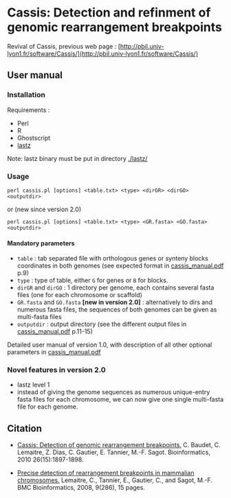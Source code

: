 # Cassis: Detection and refinment of genomic rearrangement breakpoints

Revival of Cassis, previous web page : [http://pbil.univ-lyon1.fr/software/Cassis/](http://pbil.univ-lyon1.fr/software/Cassis/)


## User manual

### Installation 

Requirements :

* Perl
* R
* Ghostscript
* [lastz](https://github.com/lastz/lastz)

Note: lastz binary must be put in directory [./lastz/](./lastz/)

### Usage

```
perl cassis.pl [options] <table.txt> <type> <dirGR> <dirGO> <outputdir>
```

or (new since version 2.0)

```
perl cassis.pl [options] <table.txt> <type> <GR.fasta> <GO.fasta> <outputdir>
```

#### Mandatory parameters

* `table` : tab separated file with orthologous genes or synteny blocks coordinates in both genomes (see expected format in [cassis_manual.pdf](cassis_manual.pdf) p.9)
* `type` : type of table, either `G` for genes or `B` for blocks.
* `dirGR` and `dirGO` : 1 directory per genome, each contains several fasta files (one for each chromosome or scaffold)
* `GR.fasta` and `GO.fasta` **[new in version 2.0]** : alternatively to dirs and numerous fasta files, the sequences of both genomes can be given as multi-fasta files
* `outputdir` : output directory (see the different output files in [cassis_manual.pdf](cassis_manual.pdf) p.11-15)

Detailed user manual of version 1.0, with description of all other optional parameters in [cassis_manual.pdf](cassis_manual.pdf)

### Novel features in version 2.0

* lastz level 1
* instead of giving the genome sequences as numerous unique-entry fasta files for each chromosome, we can now give one single multi-fasta file for each genome.




## Citation

- [Cassis: Detection of genomic rearrangement breakpoints.](http://bioinformatics.oxfordjournals.org/cgi/content/short/26/15/1897)
C. Baudet, C. Lemaitre, Z. Dias, C. Gautier, E. Tannier, M.-F. Sagot.
Bioinformatics, 2010 26(15):1897-1898.

- [Precise detection of rearrangement breakpoints in mammalian chromosomes.](http://www.biomedcentral.com/1471-2105/9/286) Lemaitre, C., Tannier, E., Gautier, C., and Sagot, M.-F. BMC Bioinformatics, 2008, 9(286), 15 pages. 